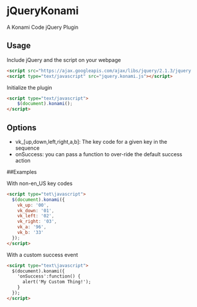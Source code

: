 # jQueryKonami
A Konami Code jQuery Plugin

## Usage
Include jQuery and the script on your webpage
```html
<script src="https://ajax.googleapis.com/ajax/libs/jquery/2.1.3/jquery.min.js"></script>
<script type="text/javascript" src="jquery.konami.js"></script>
```

Initialize the plugin
```html
<script type="text/javascript">
	$(document).konami();
</script>
```

## Options

- vk_[up,down,left,right,a,b]: The key code for a given key in the sequence
- onSuccess: you can pass a function to over-ride the default success action
 
##Examples

With non-en_US key codes
```html
<script type="tet\javascript">
  $(document).konami({
    vk_up: '00',
    vk_down: '01',
    vk_left: '02',
    vk_right: '03',
    vk_a: '96',
    vk_b: '33'
  });
</script>
```

With a custom success event
```html
<scirpt type="text\javascript">
  $(document).konami({
    'onSuccess':function() {
      alert('My Custom Thing!');
    }
  });
</script>
